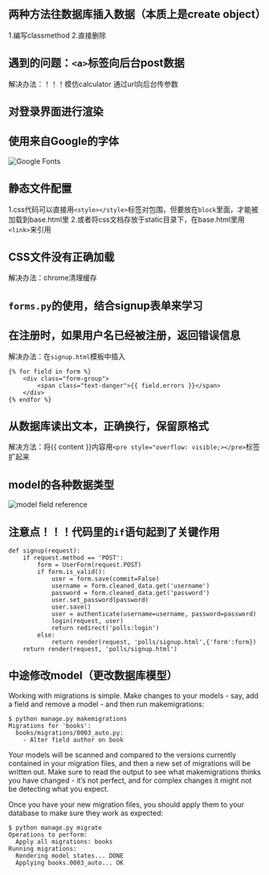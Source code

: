 ## 两种方法往数据库插入数据（本质上是create object）
1.编写classmethod
2.直接删除

## 遇到的问题：`<a>`标签向后台post数据
解决办法：！！！模仿calculator 通过url向后台传参数

## 对登录界面进行渲染

## 使用来自Google的字体
![Google Fonts](https://fonts.google.com/)
## 静态文件配置
1.css代码可以直接用`<style></style>`标签对包围，但要放在`block`里面，才能被加载到base.html里
2.或者将css文档存放于static目录下，在base.html里用`<link>`来引用

## CSS文件没有正确加载
解决办法：chrome清理缓存

## `forms.py`的使用，结合signup表单来学习

## 在注册时，如果用户名已经被注册，返回错误信息
解决办法：在`signup.html`模板中插入
```
{% for field in form %}   
    <div class="form-group">
        <span class="text-danger">{{ field.errors }}</span>
    </div>
{% endfor %}
```

## 从数据库读出文本，正确换行，保留原格式
解决方法：将{{ content }}内容用`<pre style="overflow: visible;></pre>`标签扩起来

## model的各种数据类型
![model field reference](https://docs.djangoproject.com/en/1.11/ref/models/fields/#textfield)

## 注意点！！！代码里的`if`语句起到了关键作用
```
def signup(request):
    if request.method == 'POST':
        form = UserForm(request.POST)
        if form.is_valid():
            user = form.save(commit=False)
            username = form.cleaned_data.get('username')
            password = form.cleaned_data.get('password')
            user.set_password(password)
            user.save()
            user = authenticate(username=username, password=password)
            login(request, user)
            return redirect('polls:login')
        else:
            return render(request, 'polls/signup.html',{'form':form})
    return render(request, 'polls/signup.html')
```

## 中途修改model（更改数据库模型）
Working with migrations is simple. Make changes to your models - say, add a field and remove a model - and then run makemigrations:
```
$ python manage.py makemigrations
Migrations for 'books':
  books/migrations/0003_auto.py:
    - Alter field author on book
```
Your models will be scanned and compared to the versions currently contained in your migration files, and then a new set of migrations will be written out. Make sure to read the output to see what makemigrations thinks you have changed - it’s not perfect, and for complex changes it might not be detecting what you expect.

Once you have your new migration files, you should apply them to your database to make sure they work as expected:
```
$ python manage.py migrate
Operations to perform:
  Apply all migrations: books
Running migrations:
  Rendering model states... DONE
  Applying books.0003_auto... OK
```
